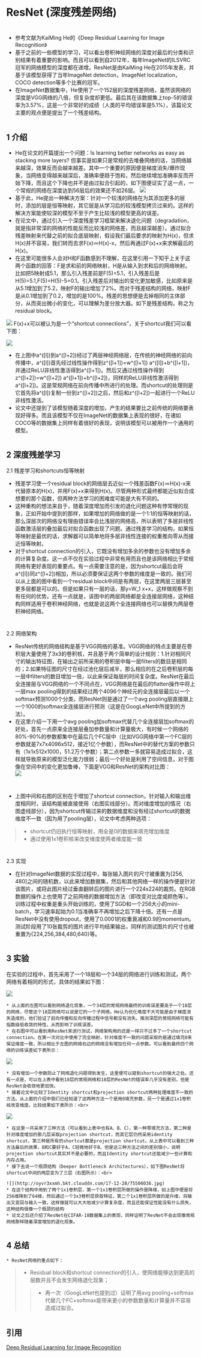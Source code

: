 ﻿ResNet (深度残差网络)
====  
#
* 参考文献为KaiMing He的《Deep Residual Learning for Image Recognition》
* 基于之前的一些模型的学习，可以看出卷积神经网络的深度对最后的分类和识别结果有着重要的影响。而且可以看到自2012年，每年ImageNet的ILSVRC冠军的网络模型的深度都在递增。ResNet是由KaiMing He在2015年发表，并基于该模型获得了当年ImageNet detection，ImageNet localization，COCO detection等多个比赛的冠军。
* 在ImageNet数据集中，He使用了一个152层的深度残差网络，虽然该网络的深度是VGG网络的八倍，但复杂度却更低。最后其在该数据集上top-5的错误率为3.57%，这是一个非常好的成绩（人类的平均错误率是5.1%），该篇论文主要的观点便是提出了一个残差结构。
#
1 介绍
-------
* He在论文的开篇提出一个问题：Is learning better networks as easy as stacking more layers? 但事实是如果只是常规的去堆叠网络的话，当网络越来越深，效果反而会越来越差。其中一个重要的原因便是梯度消失/爆炸现象，当网络变得越来越深后，准确率便趋于饱和，然后继续增加准确率反而开始下降，而且这个下降也并不是由过拟合引起的，如下图便证实了这一点，一个常规的网络在深度达到56层后的效果还不如26层。
![](http://oyvr3xxmh.bkt.clouddn.com/17-12-28/32524482.jpg) 
* 基于此，He提出一种解决方案：针对一个较浅的网络在为其添加更多的层时，添加的层是恒等映射，其它层是从学习后的较浅模型拷贝过来的。这样的解决方案能使较深的模型不至于产生比较浅的模型更高的误差。
* 在论文中，通过引入一个深度残差学习框架来解决退化问题（degradation，就是指非常深的网络的性能反而比较浅的网络差，而且越深越差）。通过拟合残差映射来代替之前的拟合底层映射，假设我们最后要求的映射为H(x)，但求H(x)并不容易，我们转而去求F(x)≔H(x)-x，然后再通过F(x)+x来求解最后的H(x)。
* 在这里可能很多人会对H和F函数感到不理解，在这里引用一下知乎上关于这两个函数的回答：F是求和前的网络映射，H是从输入到求和后的网络映射。比如把5映射成5.1，那么引入残差前是F(5)=5.1，引入残差后是H(5)=5.1,F(5)=H(5)-5=0.1。引入残差后对输出的变化更加敏感，比如原来是从5.1增加到了5.2，映射F的输出增加了2%。而对于残差结构的网络，映射F是从0.1增加到了0.2，增加的是100%。残差的思想便是去掉相同的主体部分，从而突出微小的变化，可以理解为差分放大器。如下是残差结构，称之为residual block。<br> 

![](http://oyvr3xxmh.bkt.clouddn.com/18-1-12/56922422.jpg)
F(x)+x可以被认为是一个“shortcut connections”，关于shortcut我们可以看下图：<br> 

![](http://oyvr3xxmh.bkt.clouddn.com/17-12-28/34147465.jpg)
* 在上图中a^([l])到a^([l+2])经过了两层神经网络层，在传统的神经网络的前向传播中，a^([l])首先经过线性操作得到z^([l+1])=w^([l+1]) a^([l])+b^([l+1])，并通过ReLU非线性激活得到a^([l+1])。然后又通过线性操作得到z^([l+2])=w^([l+2]) a^([l+1])+b^([l+2])，同样的ReLU非线性激活得到a^([l+2])。这是常规网络在前向传播中所进行的处理。而shortcut的处理则是它首先将a^([l])复制一份到z^([l+2])之后，然后和z^([l+2])一起进行一个ReLU非线性激活。
* 论文中还提到了该模型随着深度的增加，产生的结果要比之前传统的网络要表现好得多。而且该模型不仅在ImageNet的数据集上表现的很好，在诸如COCO等的数据集上同样有着很好的表现，说明该模型可以被用作一个通用的模型。

#
2 深度残差学习
-------
2.1 残差学习和shortcuts恒等映射

* 残差学习使一个residual block的网络层去近似一个残差函数F(x)≔H(x)-x来代替原本的H(x)，并用F(x)+x来得到H(x)。尽管两种形式最终都能近似拟合成想要的那个函数，但两种方法学习的困难度可能是大有不同的。
* 这种重构的想法来自于，随着深度增加而引发的退化问题这种有悖常理的现象，正如开始中提到的那样，如果增加的网络做的是一个1:1的恒等映射的话，那么深层次的网络没有理由错误率会比浅层的网络高，所以表明了多层非线性函数激活层的叠加最后对拟合函数出现了问题。通过残差学习的结构，如果恒等映射是最优的话，求解器可以简单地将多层非线性连接的权重推向零从而接近恒等映射。
* 对于shortcut connection的引入，它既没有增加多余的参数也没有增加多余的计算复杂度。这一点不仅在实验过程中非常有用而且也是该网络相比于常规网络有更好表现的重要点。有一点需要注意的是，因为shortcut最后会将a^([l])同z^([l+2])相加，所以必须要保证这两个参数的维度是一致的。我们可以从上面的图中看到一个residual block中间是有两层，在这里两层三层甚至更多层都是可以的。但是如果只有一层的话，那y=W_1 x+x，这样做观察不到有任何的优势。还有一点就是，该图中的两层网络都是全连接层网络，这种结构同样适用于卷积神经网络，也就是说这两个全连接网络也可以替换为两层卷积神经网络。
#
2.2 网络架构


* ResNet传统的网络结构是基于VGG网络的基准。VGG网络的特点主要是在卷积层大量使用了3x3的卷积核，并且基于两个简单的设计规则：1.针对相同尺寸的输出特征图，在输出之前所采用的卷积层中每一层filters的数目是相同的；2.如果特征图的尺寸在经过池化层后减半，那么相应的在之后卷积层的每一层中filters的数目增加一倍，以此来保证每层的时间复杂度。ResNet在最后全连接层与VGG网络的一个不同点在，VGG网络是在最后的flatten操作中将上一层max pooling得到的结果经过两个4096个神经元的全连接层最后以一个softmax预测1000个分类，而ResNet则是通过了一个avg pooling层直接跟上一个1000的softmax全连接层进行预测（这是在GoogLeNet中所提到的方法）。
* 在这里介绍一下用一个avg pooling加softmax代替几个全连接层加softmax的好处，首先一点原来全连接层叠加参数量和计算量极大，有时候一个网络的80%-90%的参数都集中在最后几个FC层中（比如VGG网络中第一个FC层的参数就是7x7x4096x512，接近1亿个参数），而ResNet中的替代方案的参数只有（1x1x512x1000，51.2万个参数）；第二点参数一多就容易造成过拟合，这样就导致原来的模型泛化能力很弱；最后一个好处是利用了空间信息，对于图像在空间中的变化更加鲁棒，下面是VGG和ResNet的架构对比图：<br> 
![](http://oyvr3xxmh.bkt.clouddn.com/17-12-28/52196762.jpg)
#
* 上图中间和右图的区别在于增加了shortcut connection，针对输入和输出维度相同时，该结构能被直接使用（右图实线部分）。而对维度增加的情况（右图虚线部分），因为shortcut传输过来的数据维度和没有经过shortcut的数据维度不一致（因为用了pooling层），论文中考虑两种选项：<br>
>	* shortcut仍旧执行恒等映射，用全是0的数据来填充增加维度
>	* 通过使用1x1卷积核来改变维度使两者维度能一致
#
2.3 实现

* 在针对ImageNet数据的实现过程中，每张输入图片的尺寸被重置为[256, 480]之间的随机数，以此来增加数据集，然后和其他网络一样的操作便是针对该图片，或将此图片经过垂直翻转后的图片进行一个224x224的裁剪。在RGB数据的操作上也使用了之前网络的数据增加方法（即改变对比度或颜色等）。训练过程中权重是重头开始训练的，使用了SGD和一个256大小的mini-batch，学习速率起始为0.1当准确率不再增加之后下降十倍。还有一点是ResNet中没有使用dropout，使用了0.0001的权重衰减和0.9的momentum。测试阶段用了10张裁剪的图片进行平均结果输出，同样的测试图片的尺寸也被重置为{224,256,384,480,640}等。

#
3 实验
-------

在实验的过程中，首先采用了一个18层和一个34层的网络进行训练和测试，两个网络有着相同的形式，具体的结果如下图：<br> 

![](http://oyvr3xxmh.bkt.clouddn.com/17-12-28/63990330.jpg)

	* 从上面的左图可以看到网络退化现象，一个34层的常规网络最终的训练误差要高于一个18层的网络，尽管这个18层网络可以说是它的一个子网络。He认为优化难度不大可能是由于梯度消失造成的，他们验证了前向传播和反向传播过程中信号都没有消失。推测深层的常规网络可能有指数级低收敛的特性，从而影响了训练误差。
	* 在右图中可以看到用ResNet来进行测试，网络架构用的还是一样只不过多了一个shortcut connection。在第一次对比中使用了完全映射，针对维度不一致的问题采取的是通过填充0来保证维度一致，所以相比于左图的网络右边的网络没有增加任何一点参数。可以看到最终四个网络的训练误差如下表所示：

![](http://oyvr3xxmh.bkt.clouddn.com/17-12-28/96736967.jpg)

	* 没有增加一个参数防止了网络退化问题得到发生，这里便可以窥到shortcut的强大之处。还有一点是，可以在上表中看到18层的常规网络和18层的ResNet的错误率几乎没有差别，但是ResNet会收敛地更加快。
	* 接着论文中比较了Identity shortcut和projection shortcut两种处理维度不一致的方法。从上面的介绍中我们已经知道了这两种方法一个是用0填充参数，另一个是通过1x1卷积核改变维度。比较结果如下表所示：<br> 


![](http://oyvr3xxmh.bkt.clouddn.com/17-12-28/4087033.jpg)

	* 在这里一共采用了三种方法（可以看到上表中也有A、B、C），第一种零填充方法，第二种是针对维度增加的那几层采取projection shortcut，而其它层仍然采用identity shortcut，第三种是所有的shortcut都是projection shortcut。从上表中可以看到三种方法最后的效果，B和C要好于A，C轻微地好于B，但是这三种方法之间的差别很小，说明projection shortcut其实并不是必要的，而且Identity shortcut还能减少一些计算和内存占用。
	* 接下去说一个瓶颈结构（Deeper Bottleneck Architectures），如下图ResNet将shortcut中间的两层变为了三层（右图所示）：<br> 

	![](http://oyvr3xxmh.bkt.clouddn.com/17-12-28/75506036.jpg)
	* 在这个结构中用到了两个1x1卷积层，第一个1x1卷积层所做的操作是降维，如上图中便是将256维降到了64维，然后通过一个3x3卷积层获取特征，第二个1x1卷积层所做的是升维，将输出又变回与输入一致，这样做就可以大大地减少计算复杂度，而且还能保证性能没有什么损失，这种结构很像一个瓶颈的结构
	* 论文之后还介绍了ResNet在CIFAR-10数据集上的表现，同样证明了ResNet不会出现像常规网络那样随着深度增加的退化现象。
#
4 总结
-------

	* ResNet网络的重点如下： 
>	* Residual block和shortcut connection的引入，使网络能够达到更高的层数并且不会发生网络退化现象； 
>>* 再一次（GoogLeNet也提到过）证明了用avg pooling+softmax代替几个FC+softmax能带来更小的参数数量和计算量并不容易造成过拟合。
#
引用
-------
[Deep Residual Learning for Image Recognition](https://arxiv.org/pdf/1512.03385v1.pdf) 